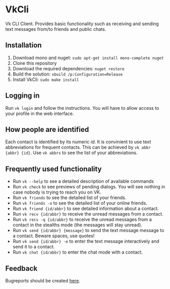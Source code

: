 # VkCli
Vk CLI Client. Provides basic functionality such as receiving and sending text messages from/to friends and public chats.

## Installation
1. Download mono and nuget: `sudo apt-get install mono-complete nuget`
2. Clone this repository
3. Download the required dependencies: `nuget restore`
4. Build the solution: `xbuild /p:Configuration=Release`
5. Install VkCli: `sudo make install`

## Logging in
Run `vk login` and follow the instructions. You will have to allow access to your profile in the web interface.

## How people are identified
Each contact is identified by its numeric _id_.
It is convinient to use text abbreviations for frequent contacts.
This can be achieved by `vk abbr {abbr} {id}`.
Use `vk abbrs` to see the list of your abbreviations.

## Frequently used functionality
* Run `vk --help` to see a detailed description of available commands
* Run `vk check` to see previews of pending dialogs. You will see nothing in case nobody is trying to reach you on VK.
* Run `vk friends` to see the detailed list of your friends.
* Run `vk friends -o` to see the detailed list of your online friends.
* Run `vk friend {id/abbr}` to see detailed information about a contact.
* Run `vk recv {id/abbr}` to receive the unread messages from a contact.
* Run `vk recv -q {id/abbr}` to receive the unread messages from a contact in the stealths mode (the messages will stay unread).
* Run `vk send {id/abbr} {message}` to send the text message message to a contact. Beware spaces, use quotes!
* Run `vk send {id/abbr} -e` to enter the text message interactively and send it to a contact.
* Run `vk chat {id/abbr}` to enter the chat mode with a contact.

## Feedback
Bugreports should be created [here](https://github.com/caphindsight/VkCli/issues).

